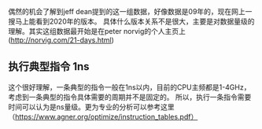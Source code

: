 偶然的机会了解到jeff dean提到的这一组数据，好像数据是09年的，现在网上一搜马上能看到2020年的版本。
具体什么版本关系不是很大，主要是对数据量级的理解。其实这组数据最开始是在peter norvig的个人主页上(http://norvig.com/21-days.html)

## 执行典型指令 1ns
这个很好理解，一条典型的指令一般在1ns以内，目前的CPU主频都是1-4GHz，考虑到一条典型的指令具体需要的周期并不是固定的。
所以，执行一条指令需要时间可以认为是ns量级。更为专业的分析可以参考这里（https://www.agner.org/optimize/instruction_tables.pdf）
